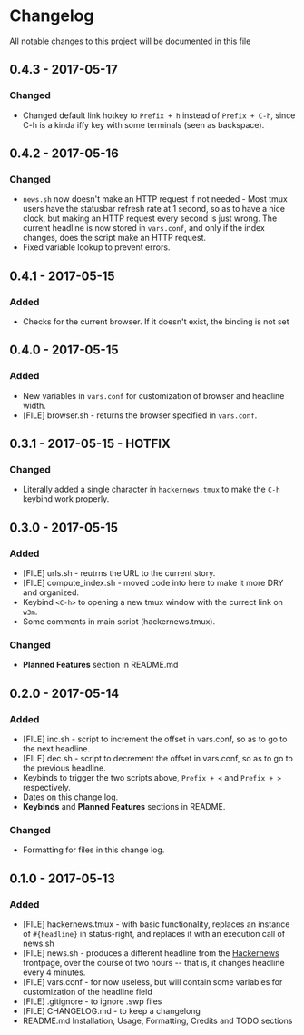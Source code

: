 # Changelog
All notable changes to this project will be documented in this file

## 0.4.3 - 2017-05-17
### Changed
 * Changed default link hotkey to `Prefix + h` instead of `Prefix + C-h`, since C-h is a kinda iffy key with some terminals (seen as backspace). 

## 0.4.2 - 2017-05-16
### Changed
 * `news.sh` now doesn't make an HTTP request if not needed - Most tmux users have the statusbar refresh rate at 1 second, so as to have a nice clock, but making an HTTP request every second is just wrong. The current headline is now stored in `vars.conf`, and only if the index changes, does the script make an HTTP request.
 * Fixed variable lookup to prevent errors.

## 0.4.1 - 2017-05-15
### Added
 * Checks for the current browser. If it doesn't exist, the binding is not set

## 0.4.0 - 2017-05-15
### Added
 * New variables in `vars.conf` for customization of browser and headline width.
 * [FILE] browser.sh - returns the browser specified in `vars.conf`.

## 0.3.1 - 2017-05-15 - HOTFIX
### Changed
 * Literally added a single character in `hackernews.tmux` to make the `C-h` keybind work properly.

## 0.3.0 - 2017-05-15
### Added
 * [FILE] urls.sh - reutrns the URL to the current story.
 * [FILE] compute_index.sh - moved code into here to make it more DRY and organized.
 * Keybind `<C-h>` to opening a new tmux window with the currect link on `w3m`.
 * Some comments in main script (hackernews.tmux).
### Changed
 * **Planned Features** section in README.md

## 0.2.0 - 2017-05-14
### Added
 * [FILE] inc.sh - script to increment the offset in vars.conf, so as to go to the next headline.
 * [FILE] dec.sh - script to decrement the offset in vars.conf, so as to go to the previous headline.
 * Keybinds to trigger the two scripts above, `Prefix + <` and `Prefix + >` respectively.
 * Dates on this change log.
 * **Keybinds** and **Planned Features** sections in README.
### Changed
 * Formatting for files in this change log.

## 0.1.0 - 2017-05-13
### Added
 * [FILE] hackernews.tmux - with basic functionality, replaces an instance of `#{headline}` in status-right, and replaces it with an execution call of news.sh 
 * [FILE] news.sh - produces a different headline from the [Hackernews](https://news.ycombinator.com) frontpage, over the course of two hours -- that is, it changes headline every 4 minutes.
 * [FILE] vars.conf - for now useless, but will contain some variables for customization of the headline field
 * [FILE] .gitignore - to ignore .swp files
 * [FILE] CHANGELOG.md - to keep a changelong
 * README.md Installation, Usage, Formatting, Credits and TODO sections
